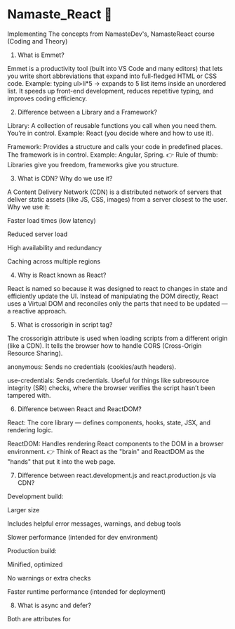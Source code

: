 # Namaste_React 🚀

Implementing The concepts from NamasteDev's, NamasteReact course (Coding and Theory)

1. What is Emmet?

Emmet is a productivity tool (built into VS Code and many editors) that lets you write short abbreviations that expand into full-fledged HTML or CSS code.
Example: typing ul>li\*5 → expands to 5 list items inside an unordered list.
It speeds up front-end development, reduces repetitive typing, and improves coding efficiency.

2. Difference between a Library and a Framework?

Library: A collection of reusable functions you call when you need them.
You’re in control. Example: React (you decide where and how to use it).

Framework: Provides a structure and calls your code in predefined places.
The framework is in control. Example: Angular, Spring.
👉 Rule of thumb: Libraries give you freedom, frameworks give you structure.

3. What is CDN? Why do we use it?

A Content Delivery Network (CDN) is a distributed network of servers that deliver static assets (like JS, CSS, images) from a server closest to the user.
Why we use it:

Faster load times (low latency)

Reduced server load

High availability and redundancy

Caching across multiple regions

4. Why is React known as React?

React is named so because it was designed to react to changes in state and efficiently update the UI. Instead of manipulating the DOM directly, React uses a Virtual DOM and reconciles only the parts that need to be updated — a reactive approach.

5. What is crossorigin in script tag?

The crossorigin attribute is used when loading scripts from a different origin (like a CDN). It tells the browser how to handle CORS (Cross-Origin Resource Sharing).

anonymous: Sends no credentials (cookies/auth headers).

use-credentials: Sends credentials.
Useful for things like subresource integrity (SRI) checks, where the browser verifies the script hasn’t been tampered with.

6. Difference between React and ReactDOM?

React: The core library — defines components, hooks, state, JSX, and rendering logic.

ReactDOM: Handles rendering React components to the DOM in a browser environment.
👉 Think of React as the "brain" and ReactDOM as the "hands" that put it into the web page.

7. Difference between react.development.js and react.production.js via CDN?

Development build:

Larger size

Includes helpful error messages, warnings, and debug tools

Slower performance (intended for dev environment)

Production build:

Minified, optimized

No warnings or extra checks

Faster runtime performance (intended for deployment)

8. What is async and defer?

Both are attributes for <script> that affect how JS files load relative to HTML parsing.

async: Loads the script in parallel with HTML parsing and executes immediately once downloaded → non-blocking, but execution order isn’t guaranteed.

defer: Loads script in parallel, but execution waits until HTML parsing is complete → non-blocking, but maintains order.
👉 Use defer for predictable scripts, async for independent scripts like analytics.

9. What is an Arrow Function?

Arrow functions (()=>{}) are a shorter syntax for writing functions in JS.
Key differences from normal functions:

No own this binding → they inherit this from the parent scope (lexical scope).

Can’t be used as constructors.

Cleaner, more concise syntax.
Example:

const add = (a, b) => a + b;

# Parcel 📦 🚀

- Dev Build
- Local Server
- HMR (Hot Module Replacement)
- File Watching Algorithm - written on C++
- Caching -> Faster Builds
- Image Optimization
- Minification of our file
- Bundling
- Compress
- Consistent Hashing
- Code Splitting
- Differential Bundling - Support Older Browsers
- Diagnostic
- Error Handling
- HTTPs
- Tree Shaking - remove unused code

# Namaste Food

<!-- - Header
- - Logo
- - Nav Items
- Body
- - Search
- - RestaurantContainer
- - Restaurant Card
- - Img
- - Name of Restaurant, star rating, cuisine, delivery time
- Footer
- - Copyright
- - Links
- - Address
- - Contact -->

10. What is `NPM`?
11. What is `Parcel/Webpack`? Why do we need it?
12. What is `.parcel-cache`
13. What is `npx` ?
14. What is difference between `dependencies` vs `devDependencies`
15. What is Tree Shaking?
16. What is Hot Module Replacement?
17. List down your favourite 5 superpowers of Parcel and describe any 3 of them in your
    own words.
18. What is `.gitignore`? What should we add and not add into it?
19. What is the difference between `package.json` and `package-lock.json`
20. Why should I not modify `package-lock.json`?
21. What is `node_modules` ? Is it a good idea to push that on git?
22. What is the `dist` folder?
23. What is `browserlists`
24. Read about dif bundlers: vite, webpack, parcel
25. Read about: ^ - caret and ~ - tilda
26. Read about Script types in html (MDN Docs)
27. cross-site scripting

# Reack Hooks

(Normal JS utility functions)

- useState()
- useEffect()

# 2 types of Routing in web pages

- Client Side Routing
- Server Side Routing

# SASS vs SCSS VS CSS
